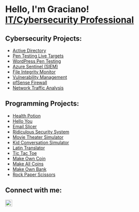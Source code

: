 <h1>Hello, I'm Graciano! <br/> <a href="https://www.linkedin.com/in/graciano-barrera">IT/Cybersecurity Professional</a>

<h2>Cybersecurity Projects:</h2>

- [Active Directory](https://github.com/CyberDefender369/ActiveDirectoryLab)
- [Pen Testing Live Targets](https://github.com/CyberDefender369/Pen-Testing-Live-Targets)
- [WordPress Pen Testing](https://github.com/CyberDefender369/WordPress-Pen-Testing)
- [Azure Sentinel (SIEM)](https://github.com/CyberDefender369/Azure-Sentinel-SIEM-)
- [File Integrity Monitor](https://github.com/CyberDefender369/File-Integrity-Monitor)
- [Vulnerability Management](https://github.com/CyberDefender369/Vulnerability-Management)
- [pfSense Firewall]()
- [Network Traffic Analysis]()
  
<h2>Programming Projects:</h2>

- [Health Potion](https://github.com/CyberDefender369/Health-Potion)
- [Hello You](https://github.com/CyberDefender369/Hello-You)
- [Email Slicer](https://github.com/CyberDefender369/Email-Slicer)
- [Ridiculous Security System](https://github.com/CyberDefender369/Ridiculous-Security-System)
- [Movie Theater Simulator](https://github.com/CyberDefender369/Movie-Theater-Simulator)
- [Kid Conversation Simulator](https://github.com/CyberDefender369/Kid-Conversation-Simulator)
- [Latin Translator](https://github.com/CyberDefender369/Latin-Translator)
- [Tic Tac Toe](https://github.com/CyberDefender369/Tic-Tac-Toe)
- [Make Own Coin](https://github.com/CyberDefender369/Make-Own-Coin)
- [Make All Coins](https://github.com/CyberDefender369/Make-All-Coins)
- [Make Own Bank](https://github.com/CyberDefender369/Make-Own-Bank)
- [Rock Paper Scissors](https://github.com/CyberDefender369/Rock-Paper-Scissors)

<h2>Connect with me:</h2>

[<img align="left" alt="Graciano Barrera | LinkedIn" width="22px" src="https://cdn.jsdelivr.net/npm/simple-icons@v3/icons/linkedin.svg" />][linkedin]

[linkedin]: https://linkedin.com/in/graciano-barrera

